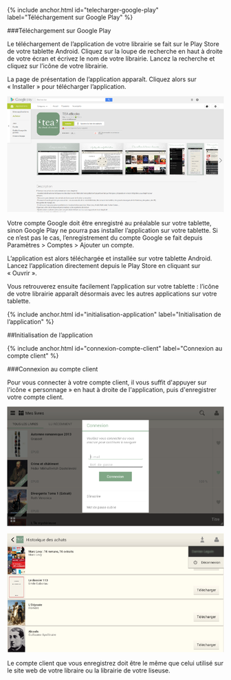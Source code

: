 {% include anchor.html id="telecharger-google-play" label="Téléchargement sur Google Play" %}

###Téléchargement sur Google Play

Le téléchargement de l’application de votre librairie se fait sur le Play Store de votre tablette Android. Cliquez sur la loupe de recherche en haut à droite de votre écran et écrivez le nom de votre librairie. Lancez la recherche et cliquez sur l’icône de votre librairie.

La page de présentation de l’application apparaît. Cliquez alors sur « Installer » pour télécharger l’application.

![](/images/support-tablette2-1.png)

<p class="warningtip">Votre compte Google doit être enregistré au préalable sur votre tablette, sinon Google Play ne pourra pas installer l’application sur votre tablette. Si ce n’est pas le cas, l’enregistrement du compte Google se fait depuis Paramètres > Comptes > Ajouter un compte.</p>

L’application est alors téléchargée et installée sur votre tablette Android. Lancez l’application directement depuis le Play Store en cliquant sur « Ouvrir ».

Vous retrouverez ensuite facilement l’application sur votre tablette : l’icône de votre librairie apparaît désormais avec les autres applications sur votre tablette.

{% include anchor.html id="initialisation-application" label="Initialisation de l’application" %}

##Initialisation de l’application

{% include anchor.html id="connexion-compte-client" label="Connexion au compte client" %}

###Connexion au compte client

Pour vous connecter à votre compte client, il vous suffit d'appuyer sur l'icône « personnage » en haut à droite de l'application, puis d'enregistrer votre compte client.

![](/images/support-tablette2-2.png)

![](/images/support-tablette2-3.png)

<p class="warningtip">Le compte client que vous enregistrez doit être le même que celui utilisé sur le site web de votre libraire ou la librairie de votre liseuse.</p>
